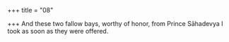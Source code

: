 +++
title = "08"

+++
And these two fallow bays, worthy of honor, from Prince Sāhadevya I took as soon as they were offered.
